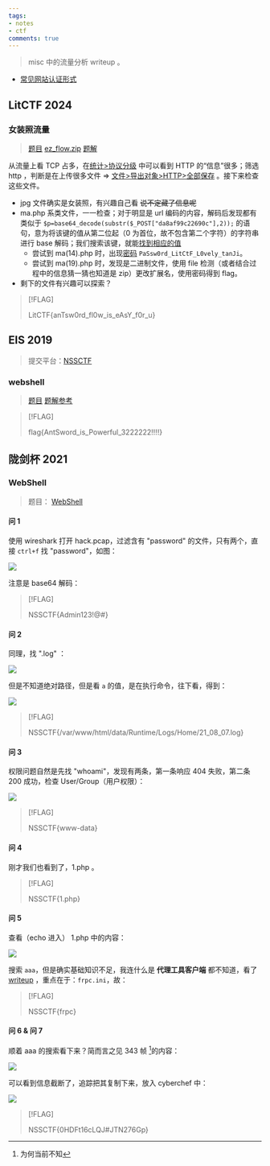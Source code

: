 ```yaml
---
tags:
- notes
- ctf
comments: true
---
```


> misc 中的流量分析 writeup 。

- [常见网站认证形式](https://devv.ai/search?threadId=dy1c8qcr5gxs)

## LitCTF 2024

### 女装照流量

> [题目](https://www.nssctf.cn/problem/5621) [ez_flow.zip](../../../static/ez_flow.zip) [题解](https://www.nssctf.cn/note/set/7338)

从流量上看 TCP 占多，在[统计>协议分级](attachments/Flow_analysis-8.png) 中可以看到 HTTP 的“信息”很多；筛选 http ，判断是在上传很多文件 => [文件>导出对象>HTTP>全部保存](attachments/Flow_analysis-9.png) 。接下来检查这些文件。

- jpg 文件确实是女装照，有兴趣自己看 ~~说不定藏了信息呢~~
- ma.php 系类文件，一一检查；对于明显是 url 编码的内容，解码后发现都有类似于 `$p=base64_decode(substr($_POST["da8af99c22690c"],2));` 的语句，意为将该键的值从第二位起（0 为首位，故不包含第二个字符）的字符串进行 base 解码；我们搜索该键，就能[找到相应的值](attachments/Flow_analysis-10.png)
    - 尝试到 ma(14).php 时，出现[密码](attachments/Flow_analysis-11.png) `PaSsw0rd_LitCtF_L0vely_tanJi`。
    - 尝试到 ma(19).php 时，发现是二进制文件，使用 file 检测（或者结合过程中的信息猜一猜也知道是 zip）更改扩展名，使用密码得到 flag。
- 剩下的文件有兴趣可以探索？

> [!FLAG]
>
> LitCTF{anTsw0rd_fl0w_is_eAsY_f0r_u}

## EIS 2019

> 提交平台：[NSSCTF](https://www.nssctf.cn/problem/)
### webshell

> [题目](https://www.nssctf.cn/problem/1266) [题解参考](https://blog.csdn.net/weixin_45446164/article/details/131998099)

> [!FLAG]
>
> flag{AntSword_is_Powerful_3222222!!!!}

## 陇剑杯 2021

### WebShell

> 题目： [WebShell](attachments/Flow_analysis-4.png)

#### 问 1

使用 wireshark 打开 hack.pcap，过滤含有 "password" 的文件，只有两个，直接 `ctrl+f` 找 "password"，如图：

![](attachments/Flow_analysis.png)

注意是 base64 解码：

> [!FLAG]
>
> NSSCTF{Admin123!@#}

#### 问 2

同理，找 ".log" ：

![](attachments/Flow_analysis-1.png)

但是不知道绝对路径，但是看 `a` 的值，是在执行命令，往下看，得到：

![](attachments/Flow_analysis-2.png)

> [!FLAG]
>
> NSSCTF{/var/www/html/data/Runtime/Logs/Home/21_08_07.log}

#### 问 3

权限问题自然是先找 "whoami"，发现有两条，第一条响应 404 失败，第二条 200 成功，检查 User/Group（用户权限）：

![](attachments/Flow_analysis-3.png)

> [!FLAG]
>
> NSSCTF{www-data}

#### 问 4

刚才我们也看到了，1.php 。

> [!FLAG]
>
> NSSCTF{1.php}

#### 问 5

查看（echo 进入） 1.php 中的内容：

![](attachments/Flow_analysis-5.png)

搜索 `aaa`，但是确实基础知识不足，我连什么是 **代理工具客户端** 都不知道，看了 [writeup](https://www.nssctf.cn/note/set/7719) ，重点在于：`frpc.ini`，故：

> [!FLAG]
>
> NSSCTF{frpc}

#### 问 6 & 问 7

顺着 aaa 的搜索看下来？简而言之见 343 帧 [^1]的内容：

![](attachments/Flow_analysis-6.png)

[^1]: 为何当前不知

可以看到信息截断了，追踪把其复制下来，放入 cyberchef 中：

![](attachments/Flow_analysis-7.png)

> [!FLAG]
>
> NSSCTF{0HDFt16cLQJ#JTN276Gp}